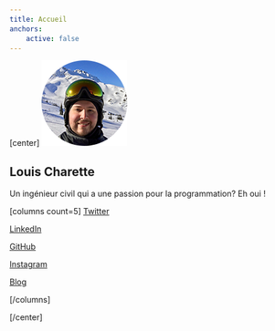 ```yaml
---
title: Accueil
anchors:
    active: false
---
```


[center]
![](avatar.png?sizes=150px)

## Louis Charette
Un ingénieur civil qui a une passion pour la programmation? Eh oui !


[columns count=5]
[<i class="fa fa-twitter"></i> Twitter](https://twitter.com/LouisCharette?class=btn,btn-lg)

[<i class="fa fa-linkedin"></i> LinkedIn](https://www.linkedin.com/in/louis-charette-1a4415b3?class=btn,btn-lg)

[<i class="fa fa-github"></i> GitHub](https://github.com/lcharette/?class=btn,btn-lg)

[<i class="fa fa-instagram"></i> Instagram](https://www.instagram.com/charette.louis/?class=btn,btn-lg)

[<i class="fa fa-pencil"></i> Blog](/blog?class=btn,btn-lg)

[/columns]

[/center]
